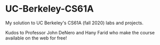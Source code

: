 # UC-Berkeley-CS61A

My solution to UC Berkeley's CS61A (fall 2020) labs and projects.

Kudos to Professor John DeNero and Hany Farid who make the course available on the web for free!

